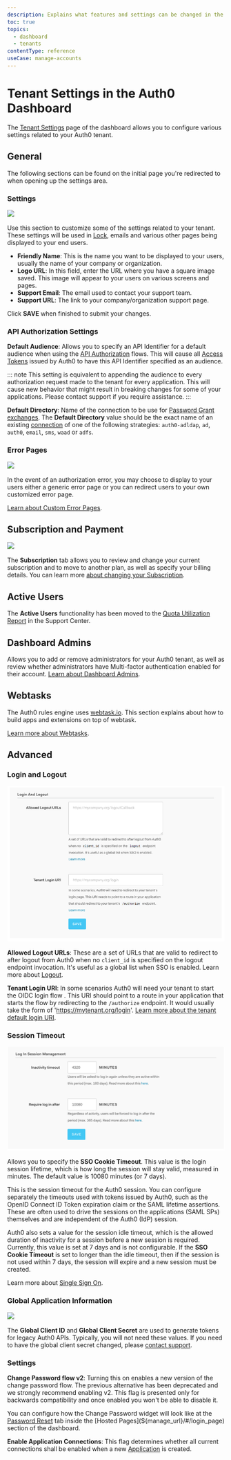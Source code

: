 ```yaml
---
description: Explains what features and settings can be changed in the Tenant Settings page of the dashboard.
toc: true
topics:
  - dashboard
  - tenants
contentType: reference
useCase: manage-accounts
---
```


# Tenant Settings in the Auth0 Dashboard

The [Tenant Settings](${manage_url}/#/tenant) page of the dashboard allows you to configure various settings related to your Auth0 tenant.

## General

The following sections can be found on the initial page you're redirected to when opening up the settings area.

### Settings

![](/media/articles/tutorials/tenant-settings/settings.png)

Use this section to customize some of the settings related to your tenant. These settings will be used in [Lock](https://auth0.com/lock), emails and various other pages being displayed to your end users.

* **Friendly Name**: This is the name you want to be displayed to your users, usually the name of your company or organization.
* **Logo URL**: In this field, enter the URL where you have a square image saved. This image will appear to your users on various screens and pages.
* **Support Email**: The email used to contact your support team.
* **Support URL**: The link to your company/organization support page.

Click **SAVE** when finished to submit your changes.

### API Authorization Settings

**Default Audience**: Allows you to specify an API Identifier for a default audience when using the [API Authorization](/api-auth) flows. This will cause all [Access Tokens](/tokens/access-token) issued by Auth0 to have this API Identifier specified as an audience.

::: note
This setting is equivalent to appending the audience to every authorization request made to the tenant for every application. This will cause new behavior that might result in breaking changes for some of your applications. Please contact support if you require assistance.
:::

**Default Directory**: Name of the connection to be use for [Password Grant exchanges](/api-auth/tutorials/password-grant). The __Default Directory__ value should be the exact name of an existing [connection](/connections) of one of the following strategies: `auth0-adldap`, `ad`, `auth0`, `email`, `sms`, `waad` or `adfs`.

### Error Pages

![](/media/articles/tutorials/tenant-settings/error-pages.png)

In the event of an authorization error, you may choose to display to your users either a generic error page or you can redirect users to your own customized error page.

[Learn about Custom Error Pages](/hosted-pages/custom-error-pages).

## Subscription and Payment

![](/media/articles/tutorials/tenant-settings/billing.png)

The __Subscription__ tab allows you to review and change your current subscription and to move to another plan, as well as specify your billing details. You can learn more [about changing your Subscription](/support/subscription).

## Active Users

The __Active Users__ functionality has been moved to the [Quota Utilization Report](https://support.auth0.com/reports/quota) in the Support Center.

## Dashboard Admins

Allows you to add or remove administrators for your Auth0 tenant, as well as review whether administrators have Multi-factor authentication enabled for their account. [Learn about Dashboard Admins](/tutorials/manage-dashboard-admins).

## Webtasks

The Auth0 rules engine uses [webtask.io](https://webtask.io/). This section explains about how to build apps and extensions on top of webtask.

[Learn more about Webtasks](https://webtask.io/).

## Advanced

### Login and Logout

![](/media/articles/tutorials/tenant-settings/login-logout.png)

**Allowed Logout URLs**:  These are a set of URLs that are valid to redirect to after logout from Auth0 when no `client_id` is specified on the logout endpoint invocation. It's useful as a global list when SSO is enabled.  Learn more about [Logout](/logout).

**Tenant Login URI**: In some scenarios Auth0 will need your tenant to start the OIDC login flow . This URI should point to a route in your application that starts the flow by redirecting to the `/authorize` endpoint. It would usually take the form of 'https://mytenant.org/login'. [Learn more about the tenant default login URI](/universal-login/default-login-url).

### Session Timeout

![](/media/articles/tutorials/tenant-settings/session-timeout.png)

Allows you to specify the **SSO Cookie Timeout**. This value is the login session lifetime, which is how long the session will stay valid, measured in minutes. The default value is 10080 minutes (or 7 days).

This is the session timeout for the Auth0 session. You can configure separately the timeouts used with tokens issued by Auth0, such as the OpenID Connect ID Token expiration claim or the SAML lifetime assertions. These are often used to drive the sessions on the applications (SAML SPs) themselves and are independent of the Auth0 (IdP) session.

Auth0 also sets a value for the session idle timeout, which is the allowed duration of inactivity for a session before a new session is required. Currently, this value is set at 7 days and is not configurable. If the **SSO Cookie Timeout** is set to longer than the idle timeout, then if the session is not used within 7 days, the session will expire and a new session must be created.

Learn more about [Single Sign On](/sso/current).

### Global Application Information

![](/media/articles/tutorials/tenant-settings/global-application-information.png)

The **Global Client ID** and **Global Client Secret** are used to generate tokens for legacy Auth0 APIs. Typically, you will not need these values. If you need to have the global client secret changed, please [contact support](https://support.auth0.com).

### Settings

**Change Password flow v2**: Turning this on enables a new version of the change password flow. The previous alternative has been deprecated and we strongly recommend enabling v2. This flag is presented only for backwards compatibility and once enabled you won't be able to disable it. 

You can configure how the Change Password widget will look like at the [Password Reset](${manage_url}/#/password_reset) tab inside the [Hosted Pages](${manage_url}/#/login_page) section of the dashboard.

**Enable Application Connections**: This flag determines whether all current connections shall be enabled when a new [Application](${manage_url}/#/applications) is created.
